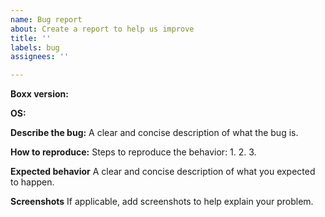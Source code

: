 ```yaml
---
name: Bug report
about: Create a report to help us improve
title: ''
labels: bug
assignees: ''

---
```


**Boxx version:**

**OS:**

**Describe the bug:**
A clear and concise description of what the bug is.

**How to reproduce:**
Steps to reproduce the behavior:
1.
2.
3.

**Expected behavior**
A clear and concise description of what you expected to happen.

**Screenshots**
If applicable, add screenshots to help explain your problem.
